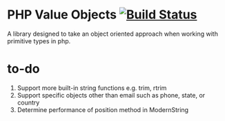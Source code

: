 # PHP Value Objects [![Build Status](https://travis-ci.org/hendeavors/support-vo.svg?branch=develop)](https://travis-ci.org/hendeavors/support-vo)

A library designed to take an object oriented approach when working with primitive types in php.

# to-do
1. Support more built-in string functions e.g. trim, rtrim
2. Support specific objects other than email such as phone, state, or country
3. Determine performance of position method in ModernString

